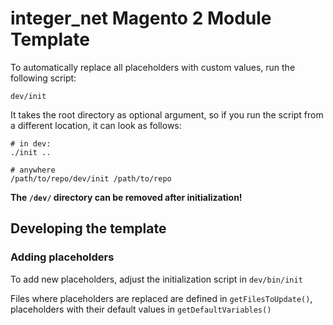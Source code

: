 # integer_net Magento 2 Module Template

To automatically replace all placeholders with custom values, run the following script:

```
dev/init
```

It takes the root directory as optional argument, so if you run the script from a different location, it can look as follows:

```
# in dev:
./init ..

# anywhere
/path/to/repo/dev/init /path/to/repo
```

**The `/dev/` directory can be removed after initialization!**

## Developing the template

### Adding placeholders

To add new placeholders, adjust the initialization script in `dev/bin/init`

Files where placeholders are replaced are defined in `getFilesToUpdate()`, placeholders with their default values in `getDefaultVariables()`
